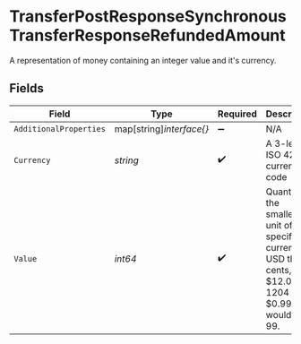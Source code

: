 # TransferPostResponseSynchronousTransferResponseRefundedAmount

A representation of money containing an integer value and it's currency.


## Fields

| Field                                                                                                                   | Type                                                                                                                    | Required                                                                                                                | Description                                                                                                             | Example                                                                                                                 |
| ----------------------------------------------------------------------------------------------------------------------- | ----------------------------------------------------------------------------------------------------------------------- | ----------------------------------------------------------------------------------------------------------------------- | ----------------------------------------------------------------------------------------------------------------------- | ----------------------------------------------------------------------------------------------------------------------- |
| `AdditionalProperties`                                                                                                  | map[string]*interface{}*                                                                                                | :heavy_minus_sign:                                                                                                      | N/A                                                                                                                     |                                                                                                                         |
| `Currency`                                                                                                              | *string*                                                                                                                | :heavy_check_mark:                                                                                                      | A 3-letter ISO 4217 currency code                                                                                       | USD                                                                                                                     |
| `Value`                                                                                                                 | *int64*                                                                                                                 | :heavy_check_mark:                                                                                                      | Quantity in the smallest unit of the specified currency. In USD this is cents, so $12.04 is 1204 and $0.99 would be 99. | 1204                                                                                                                    |